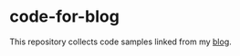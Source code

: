 # code-for-blog

This repository collects code samples linked from my [blog](https://poanchen.github.io/blog/).
